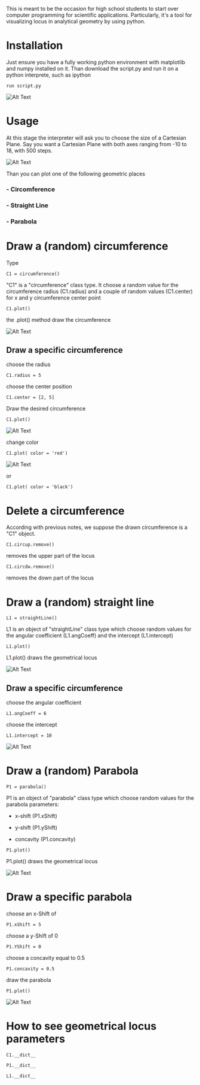 This is meant to be the occasion for high school students to start over computer programming for scientific applications. Particularly, it's a tool for visualizing locus in analytical geometry by using python. 

# Installation

Just ensure you have a fully working python environment with matplotlib and numpy installed on it. Than download the script.py and run it on a python interprete, such as ipython

`run script.py`

![Alt Text](pictures/pythonInterpreter.png)


# Usage


At this stage the interpreter will ask you to choose the size of a Cartesian Plane. Say you want a Cartesian Plane with both axes ranging from -10 to 18, with 500 steps.


![Alt Text](pictures/cartesianPlane.png)


Than you can plot one of the following geometric places

### - Circomference

### - Straight Line

### - Parabola


# Draw a (random) circumference

Type

`C1 = circumference()`

"C1" is a "circumference" class type. It choose a random value for the circumference radius (C1.radius) and a couple of random values (C1.center) for x and y circumference center point

`C1.plot()`

the .plot() method draw the circumference

![Alt Text](pictures/circumferenceDraw.png)




## Draw a specific circumference


choose the radius

`C1.radius = 5`

choose the center position

`C1.center = [2, 5]`

Draw the desired circumference 

`C1.plot()`


![Alt Text](pictures/circumferenceDraw2.png)



change color

`C1.plot( color = 'red')`

![Alt Text](pictures/circumferenceDrawRed.png)

or 

`C1.plot( color = 'black')`

# Delete a circumference

According with previous notes, we suppose the drawn circumference is a "C1" object. 

`C1.circup.remove()`

removes the upper part of the locus

`C1.circdw.remove()`

removes the down part of the locus

# Draw a (random) straight line


`L1 = straightLine()`

L1 is an object of "straightLine" class type which choose random values for the angular coefficient (L1.angCoeff) and the intercept (L1.intercept)

`L1.plot()`

L1.plot() draws the geometrical locus

![Alt Text](pictures/straightLine.png)


## Draw a specific circumference

choose the angular coefficient

`L1.angCoeff = 6`

choose the intercept

`L1.intercept = 10`

![Alt Text](pictures/straightLine2.png)


# Draw a (random) Parabola


`P1 = parabola()`

P1 is an object of "parabola" class type which choose random values for the parabola parameters:

- x-shift (P1.xShift)

- y-shift (P1.yShift)

- concavity (P1.concavity)

`P1.plot()`

P1.plot() draws the geometrical locus

![Alt Text](pictures/parabola.png)


# Draw a specific parabola

choose an x-Shift of 

`P1.xShift = 5`

choose a y-Shift of 0

`P1.YShift = 0`

choose a concavity equal to 0.5

`P1.concavity = 0.5`

draw the parabola

`P1.plot()`

![Alt Text](pictures/parabola2.png)

# How to see geometrical locus parameters
 
`C1.__dict__`

`P1.__dict__`

`L1.__dict__`

